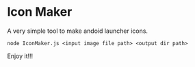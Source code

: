 # Icon Maker

A very simple tool to make andoid launcher icons.

```
node IconMaker.js <input image file path> <output dir path>
```

Enjoy it!!!